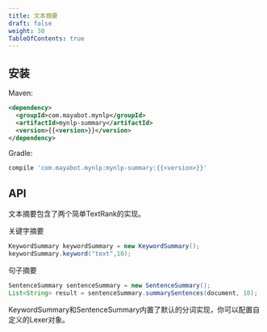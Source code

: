 ```yaml
---
title: 文本摘要
draft: false
weight: 30
TableOfContents: true
---
```


## 安装

Maven:
```xml
<dependency>
  <groupId>com.mayabot.mynlp</groupId>
  <artifactId>mynlp-summary</artifactId>
  <version>{{<version>}}</version>
</dependency>
```

Gradle:

```gradle
compile 'com.mayabot.mynlp:mynlp-summary:{{<version>}}'
```


## API

文本摘要包含了两个简单TextRank的实现。

关键字摘要
```java
KeywordSummary keywordSummary = new KeywordSummary();
keywordSummary.keyword("text",10);
```

句子摘要
```java
SentenceSummary sentenceSummary = new SentenceSummary();
List<String> result = sentenceSummary.summarySentences(document, 10);
```

KeywordSummary和SentenceSummary内置了默认的分词实现，你可以配置自定义的Lexer对象。